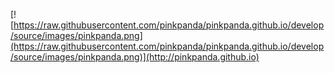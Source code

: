 [![https://raw.githubusercontent.com/pinkpanda/pinkpanda.github.io/develop/source/images/pinkpanda.png](https://raw.githubusercontent.com/pinkpanda/pinkpanda.github.io/develop/source/images/pinkpanda.png)](http://pinkpanda.github.io)
